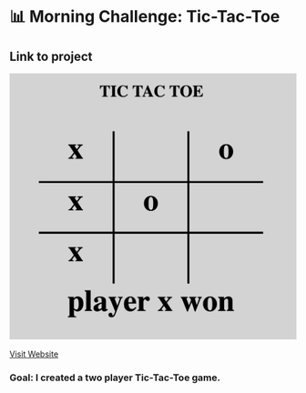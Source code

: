 # 📊 Morning Challenge: Tic-Tac-Toe


## Link to project 

<a href="https://tictaactooe.netlify.app" rel="nofollow"><img src="ttt.png" alt=""></a>

<a href="https://tictaactooe.netlify.app" rel="nofollow">Visit Website</a>



### Goal: I created a two player Tic-Tac-Toe game. 